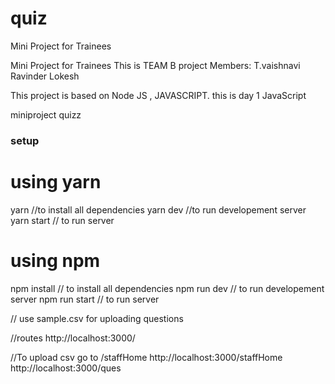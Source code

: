 # quiz
Mini Project for Trainees

Mini Project for Trainees This is TEAM B project Members: T.vaishnavi Ravinder Lokesh

This project is based on Node JS , JAVASCRIPT.
this is day 1
JavaScript

miniproject quizz


### setup
# using yarn
yarn        //to install all dependencies
yarn dev    //to run developement server
yarn start  // to run server

# using npm
npm install     // to install all dependencies
npm run dev     // to run developement server
npm run start   // to run server

// use sample.csv for uploading questions

//routes
http://localhost:3000/


//To upload csv go to /staffHome
http://localhost:3000/staffHome
http://localhost:3000/ques